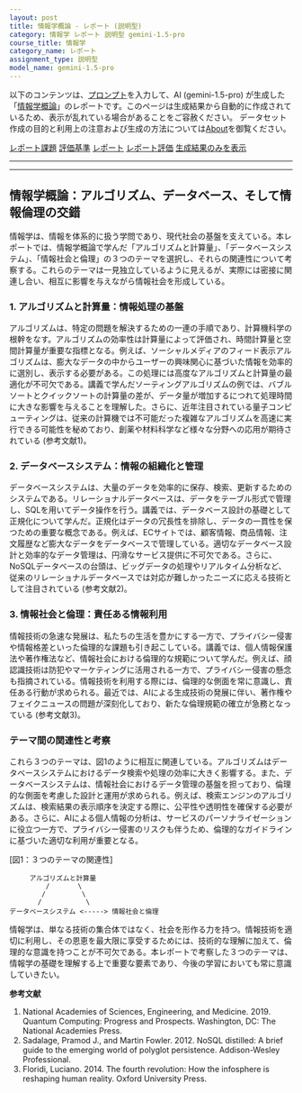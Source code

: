 ```yaml
---
layout: post
title: 情報学概論 - レポート (説明型)
category: 情報学 レポート 説明型 gemini-1.5-pro
course_title: 情報学
category_name: レポート
assignment_type: 説明型
model_name: gemini-1.5-pro
---
```


以下のコンテンツは、[プロンプト](https://github.com/takedatoshiyuki/synthetic_assignments/tree/main/generated/情報学/gemini-1.5-pro/prompt_レポート-説明型.md)を入力して、AI (gemini-1.5-pro) が生成した「[情報学概論](/contents/情報学/)」のレポートです。このページは生成結果から自動的に作成されているため、表示が乱れている場合があることをご容赦ください。
データセット作成の目的と利用上の注意および生成の方法については[About](/About)を御覧ください。

[レポート課題](../レポート課題-説明型)
[評価基準](../評価基準-説明型)
[レポート](../レポート-説明型)
[レポート評価](../レポート評価-説明型)
[生成結果のみを表示](https://github.com/takedatoshiyuki/synthetic_assignments/tree/main/generated/情報学/gemini-1.5-pro/レポート-説明型.md)
  

***
***
  
## 情報学概論：アルゴリズム、データベース、そして情報倫理の交錯

情報学は、情報を体系的に扱う学問であり、現代社会の基盤を支えている。本レポートでは、情報学概論で学んだ「アルゴリズムと計算量」、「データベースシステム」、「情報社会と倫理」の３つのテーマを選択し、それらの関連性について考察する。これらのテーマは一見独立しているように見えるが、実際には密接に関連し合い、相互に影響を与えながら情報社会を形成している。

### 1. アルゴリズムと計算量：情報処理の基盤

アルゴリズムは、特定の問題を解決するための一連の手順であり、計算機科学の根幹をなす。アルゴリズムの効率性は計算量によって評価され、時間計算量と空間計算量が重要な指標となる。例えば、ソーシャルメディアのフィード表示アルゴリズムは、膨大なデータの中からユーザーの興味関心に基づいた情報を効率的に選別し、表示する必要がある。この処理には高度なアルゴリズムと計算量の最適化が不可欠である。講義で学んだソーティングアルゴリズムの例では、バブルソートとクイックソートの計算量の差が、データ量が増加するにつれて処理時間に大きな影響を与えることを理解した。さらに、近年注目されている量子コンピューティングは、従来の計算機では不可能だった複雑なアルゴリズムを高速に実行できる可能性を秘めており、創薬や材料科学など様々な分野への応用が期待されている (参考文献1)。

### 2. データベースシステム：情報の組織化と管理

データベースシステムは、大量のデータを効率的に保存、検索、更新するためのシステムである。リレーショナルデータベースは、データをテーブル形式で管理し、SQLを用いてデータ操作を行う。講義では、データベース設計の基礎として正規化について学んだ。正規化はデータの冗長性を排除し、データの一貫性を保つための重要な概念である。例えば、ECサイトでは、顧客情報、商品情報、注文履歴など膨大なデータをデータベースで管理している。適切なデータベース設計と効率的なデータ管理は、円滑なサービス提供に不可欠である。さらに、NoSQLデータベースの台頭は、ビッグデータの処理やリアルタイム分析など、従来のリレーショナルデータベースでは対応が難しかったニーズに応える技術として注目されている (参考文献2)。

### 3. 情報社会と倫理：責任ある情報利用

情報技術の急速な発展は、私たちの生活を豊かにする一方で、プライバシー侵害や情報格差といった倫理的な課題も引き起こしている。講義では、個人情報保護法や著作権法など、情報社会における倫理的な規範について学んだ。例えば、顔認識技術は防犯やマーケティングに活用される一方で、プライバシー侵害の懸念も指摘されている。情報技術を利用する際には、倫理的な側面を常に意識し、責任ある行動が求められる。最近では、AIによる生成技術の発展に伴い、著作権やフェイクニュースの問題が深刻化しており、新たな倫理規範の確立が急務となっている (参考文献3)。


### テーマ間の関連性と考察

これら３つのテーマは、図1のように相互に関連している。アルゴリズムはデータベースシステムにおけるデータ検索や処理の効率に大きく影響する。また、データベースシステムは、情報社会におけるデータ管理の基盤を担っており、倫理的な側面を考慮した設計と運用が求められる。例えば、検索エンジンのアルゴリズムは、検索結果の表示順序を決定する際に、公平性や透明性を確保する必要がある。さらに、AIによる個人情報の分析は、サービスのパーソナライゼーションに役立つ一方で、プライバシー侵害のリスクも伴うため、倫理的なガイドラインに基づいた適切な利用が重要となる。

[図1：３つのテーマの関連性]
```
     アルゴリズムと計算量
         /       \
        /         \
       /           \
データベースシステム <-----> 情報社会と倫理 
```

情報学は、単なる技術の集合体ではなく、社会を形作る力を持つ。情報技術を適切に利用し、その恩恵を最大限に享受するためには、技術的な理解に加えて、倫理的な意識を持つことが不可欠である。本レポートで考察した３つのテーマは、情報学の基礎を理解する上で重要な要素であり、今後の学習においても常に意識していきたい。


**参考文献**

1.  National Academies of Sciences, Engineering, and Medicine. 2019. Quantum Computing: Progress and Prospects. Washington, DC: The National Academies Press.
2.  Sadalage, Pramod J., and Martin Fowler. 2012. NoSQL distilled: A brief guide to the emerging world of polyglot persistence. Addison-Wesley Professional.
3.  Floridi, Luciano. 2014. The fourth revolution: How the infosphere is reshaping human reality. Oxford University Press.

